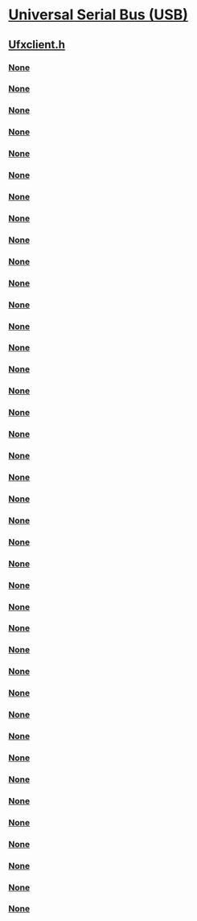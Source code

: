 # [Universal Serial Bus (USB)](../_usbref/index.md)
## [Ufxclient.h](index.md)
### [None](../ufxclient/nc-ufxclient-evt_ufx_device_addressed.md)
### [None](../ufxclient/nc-ufxclient-evt_ufx_device_controller_reset.md)
### [None](../ufxclient/nc-ufxclient-evt_ufx_device_default_endpoint_add.md)
### [None](../ufxclient/nc-ufxclient-evt_ufx_device_endpoint_add.md)
### [None](../ufxclient/nc-ufxclient-evt_ufx_device_host_connect.md)
### [None](../ufxclient/nc-ufxclient-evt_ufx_device_host_disconnect.md)
### [None](../ufxclient/nc-ufxclient-evt_ufx_device_port_change.md)
### [None](../ufxclient/nc-ufxclient-evt_ufx_device_port_detect.md)
### [None](../ufxclient/nc-ufxclient-evt_ufx_device_proprietary_charger_detect.md)
### [None](../ufxclient/nc-ufxclient-evt_ufx_device_proprietary_charger_reset.md)
### [None](../ufxclient/nc-ufxclient-evt_ufx_device_proprietary_charger_set_property.md)
### [None](../ufxclient/nc-ufxclient-evt_ufx_device_remote_wakeup_signal.md)
### [None](../ufxclient/nc-ufxclient-evt_ufx_device_super_speed_power_feature.md)
### [None](../ufxclient/nc-ufxclient-evt_ufx_device_test_mode_set.md)
### [None](../ufxclient/nc-ufxclient-evt_ufx_device_usb_state_change.md)
### [None](../ufxclient/nf-ufxclient-ufxdevicecreate.md)
### [None](../ufxclient/nf-ufxclient-ufxdeviceeventcomplete.md)
### [None](../ufxclient/nf-ufxclient-ufxdeviceiocontrol.md)
### [None](../ufxclient/nf-ufxclient-ufxdeviceiointernalcontrol.md)
### [None](../ufxclient/nf-ufxclient-ufxdevicenotifyattach.md)
### [None](../ufxclient/nf-ufxclient-ufxdevicenotifydetach.md)
### [None](../ufxclient/nf-ufxclient-ufxdevicenotifyhardwarefailure.md)
### [None](../ufxclient/nf-ufxclient-ufxdevicenotifyhardwareready.md)
### [None](../ufxclient/nf-ufxclient-ufxdevicenotifyreset.md)
### [None](../ufxclient/nf-ufxclient-ufxdevicenotifyresume.md)
### [None](../ufxclient/nf-ufxclient-ufxdevicenotifysuspend.md)
### [None](../ufxclient/nf-ufxclient-ufxdeviceportdetectcomplete.md)
### [None](../ufxclient/nf-ufxclient-ufxdeviceportdetectcompleteex.md)
### [None](../ufxclient/nf-ufxclient-ufxdeviceproprietarychargerdetectcomplete.md)
### [None](../ufxclient/nf-ufxclient-ufxendpointcreate.md)
### [None](../ufxclient/nf-ufxclient-ufxendpointgetcommandqueue.md)
### [None](../ufxclient/nf-ufxclient-ufxendpointgettransferqueue.md)
### [None](../ufxclient/nf-ufxclient-ufxendpointinitseteventcallbacks.md)
### [None](../ufxclient/nf-ufxclient-ufxendpointnotifysetup.md)
### [None](../ufxclient/nf-ufxclient-ufxfdoinit.md)
### [None](../ufxclient/nf-ufxclient-ufx_device_callbacks_init.md)
### [None](../ufxclient/nf-ufxclient-ufx_device_capabilities_init.md)
### [None](../ufxclient/nf-ufxclient-ufx_endpoint_callbacks_init.md)
### [None](../ufxclient/ns-ufxclient-_ufx_device_callbacks.md)
### [None](../ufxclient/ns-ufxclient-_ufx_endpoint_callbacks.md)

